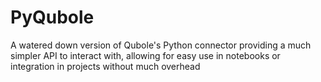 # PyQubole
A watered down version of Qubole's Python connector providing a much simpler API to interact with, allowing for easy use in notebooks or integration in projects without much overhead
